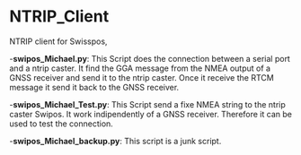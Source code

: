 # NTRIP_Client
NTRIP client for Swisspos,


-**swipos_Michael.py**:        This Script does the connection between a serial port and a ntrip caster. It find the GGA message from the NMEA output of a GNSS receiver and send it to  the ntrip caster. Once it receive the RTCM message it send it back to the GNSS receiver. 

-**swipos_Michael_Test.py**:   This Script send a fixe NMEA string to the ntrip caster Swipos. It work indipendently of a GNSS receiver. Therefore it can be used to test the connection. 

-**swipos_Michael_backup.py**: This script is a junk script. 
